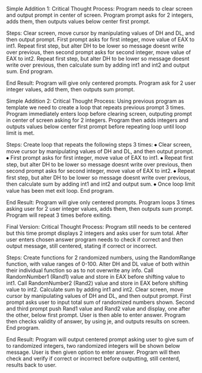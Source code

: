 Simple Addition 1:
Critical Thought Process:
Program needs to clear screen and output prompt in center of screen. Program prompt asks for 2 integers, adds them, then outputs values below center first prompt.

Steps:
Clear screen, move cursor by manipulating values of DH and DL, and then output prompt.
First prompt asks for first integer, move value of EAX to int1.
Repeat first step, but alter DH to be lower so message doesnt write over previous, then second prompt asks for second integer, move value of EAX to int2.
Repeat first step, but alter DH to be lower so message doesnt write over previous, then calculate sum by adding int1 and int2 and output sum.
End program.

End Result:
Program will give only centered prompts. Program ask for 2 user integer values, add them, then outputs sum prompt.

Simple Addition 2:
Critical Thought Process:
Using previous program as template we need to create a loop that repeats previous prompt 3 times. Program immediately enters loop before clearing screen, outputing prompt in center of screen asking for 2 integers. Program then adds integers and outputs values below center first prompt before repeating loop until loop limit is met.

Steps:
Create loop that repeats the following steps 3 times:
⦁	Clear screen, move cursor by manipulating values of DH and DL, and then output prompt.
⦁	First prompt asks for first integer, move value of EAX to int1.
⦁	Repeat first step, but alter DH to be lower so message doesnt write over previous, then second prompt asks for second integer, move value of EAX to int2.
⦁	Repeat first step, but alter DH to be lower so message doesnt write over previous, then calculate sum by adding int1 and int2 and output sum.
⦁	Once loop limit value has been met exit loop.
End program.

End Result:
Program will give only centered prompts. Program loops 3 times asking user for 2 user integer values, adds them, then outputs sum prompt. Program will repeat 3 times before exiting.

Final Version:
Critical Thought Process:
Program still needs to be centered but this time prompt displays 2 integers and asks user for sum total. After user enters chosen answer program needs to check if correct and then output message, still centered, stating if correct or incorrect.

Steps:
Create functions for 2 randomized numbers, using the RandomRange function, with value ranges of 0-100. Alter DH and DL value of both within their individual function so as to not overwrite any info.
Call RandomNumber1 (Rand1) value and store in EAX before shifting value to int1.
Call RandomNumber2 (Rand2) value and store in EAX before shifting value to int2.
Calculate sum by adding int1 and int2.
Clear screen, move cursor by manipulating values of DH and DL, and then output prompt.
First prompt asks user to input total sum of randomized numbers shown.
Second and third prompt push Rand1 value and Rand2 value and display, one after the other, below first prompt.
User is then able to enter answer.
Program then checks validity of answer, by using je, and outputs results on screen.
End program.

End Result:
Program will output centered prompt asking user to give sum of to randomized integers, two randomized integers will be shown below message. User is then given option to enter answer. Program will then check and verify if correct or incorrect before outputting, still centerd, results back to user.
